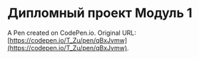 # Дипломный проект Модуль 1

A Pen created on CodePen.io. Original URL: [https://codepen.io/T_Zu/pen/qBxJvmw](https://codepen.io/T_Zu/pen/qBxJvmw).

